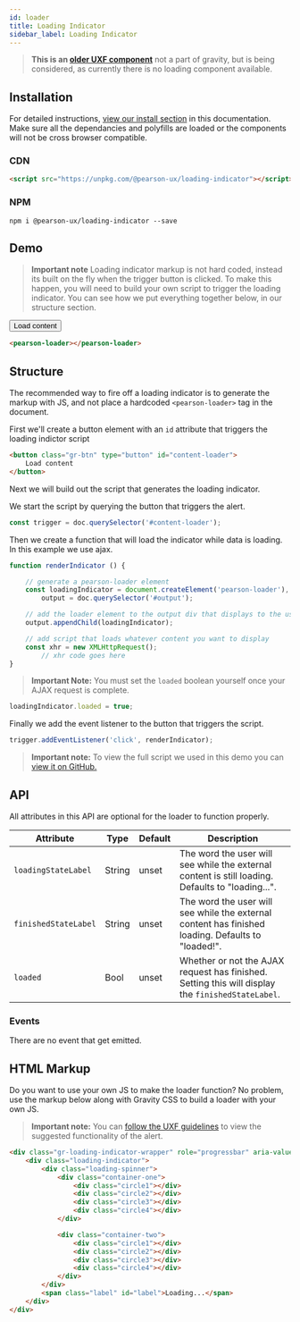 ```yaml
---
id: loader
title: Loading Indicator
sidebar_label: Loading Indicator
---
```


> **This is an [older UXF component](https://uxframework.pearson.com/c/loading-indicator)**
not a part of gravity, but is being considered, as currently there is no loading component available.

## Installation
For detailed instructions, [view our install section](https://ux.pearson.com/prototypes/gravity-documentation/docs/getting-started/install) in this documentation.  Make sure all the dependancies and polyfills are loaded or the components will not be cross browser compatible.
### CDN
```html
<script src="https://unpkg.com/@pearson-ux/loading-indicator"></script>
```
### NPM
``` console
npm i @pearson-ux/loading-indicator --save
```

## Demo
> **Important note**
Loading indicator markup is not hard coded, instead its built on the fly when the trigger button is clicked.  To make this happen, you will need to build your own script to trigger the loading indicator.  You can see how we put everything together below, in our structure section.

<div class="box">
    <button class="gr-btn" type="button" id="content-loader">Load content</button>
    <div id="output"></div>
</div>

```html
<pearson-loader></pearson-loader>
```

## Structure
The recommended way to fire off a loading indicator is to generate the markup with JS, and not place a hardcoded ```<pearson-loader>``` tag in the document.

First we'll create a button element with an ```id``` attribute that triggers the loading indictor script
```html
<button class="gr-btn" type="button" id="content-loader">
    Load content
</button>
```

Next we will build out the script that generates the loading indicator.

We start the script by querying the button that triggers the alert.

```js
const trigger = doc.querySelector('#content-loader');
```

Then we create a function that will load the indicator while data is loading.  In this example we use ajax.

```js
function renderIndicator () {

    // generate a pearson-loader element
    const loadingIndicator = document.createElement('pearson-loader'),
        output = doc.querySelector('#output');

    // add the loader element to the output div that displays to the user
    output.appendChild(loadingIndicator);

    // add script that loads whatever content you want to display
    const xhr = new XMLHttpRequest();
        // xhr code goes here
}
```

>**Important Note:** You must set the `loaded` boolean yourself once your AJAX request is complete.

```js
loadingIndicator.loaded = true;
```

Finally we add the event listener to the button that triggers the script.

```js
trigger.addEventListener('click', renderIndicator);
```

> **Important note:**
To view the full script we used in this demo you can [view it on GitHub.](https://gist.github.com/davodey/5407151e9e219eabdf7a2d6cc05425c0)


## API
All attributes in this API are optional for the loader to function properly.

| Attribute            | Type    | Default | Description                                                                                        |
| -------------------- | ------- | ------- | -------------------------------------------------------------------------------------------------- |
| `loadingStateLabel`  | String  | unset   | The word the user will see while the external content is still loading. Defaults to "loading...".  |
| `finishedStateLabel` | String  | unset   | The word the user will see while the external content has finished loading. Defaults to "loaded!". |
| `loaded`             | Bool | unset   | Whether or not the AJAX request has finished. Setting this will display the `finishedStateLabel`.  |

### Events
There are no event that get emitted.


## HTML Markup
Do you want to use your own JS to make the loader function?  No problem, use the markup below along with Gravity CSS to build a loader with your own JS.

> **Important note:**
You can [follow the UXF guidelines](https://uxframework.pearson.com/c/loading-indicator) to view the suggested functionality of the alert.

```html
<div class="gr-loading-indicator-wrapper" role="progressbar" aria-valuemin="0" aria-valuemax="100" aria-valuetext="Loading Indicator" aria-label="Loading">
    <div class="loading-indicator">
        <div class="loading-spinner">
            <div class="container-one">
                <div class="circle1"></div>
                <div class="circle2"></div>
                <div class="circle3"></div>
                <div class="circle4"></div>
            </div>

            <div class="container-two">
                <div class="circle1"></div>
                <div class="circle2"></div>
                <div class="circle3"></div>
                <div class="circle4"></div>
            </div>
        </div>
        <span class="label" id="label">Loading...</span>
    </div>
</div>
```
